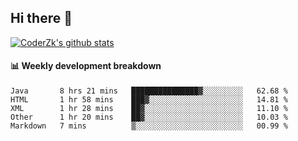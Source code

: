 ## Hi there 👋

[![CoderZk's github stats](https://github-readme-stats.vercel.app/api?username=zhoukuo123&show_icons=true&count_private=true)](https://github.com/anuraghazra/github-readme-stats)

#### :bar_chart: Weekly development breakdown

<!--START_SECTION:waka-->
```text
Java       8 hrs 21 mins   ███████████████▓░░░░░░░░░   62.68 % 
HTML       1 hr 58 mins    ███▓░░░░░░░░░░░░░░░░░░░░░   14.81 % 
XML        1 hr 28 mins    ██▓░░░░░░░░░░░░░░░░░░░░░░   11.10 % 
Other      1 hr 20 mins    ██▓░░░░░░░░░░░░░░░░░░░░░░   10.03 % 
Markdown   7 mins          ▒░░░░░░░░░░░░░░░░░░░░░░░░   00.99 % 
```
<!--END_SECTION:waka-->
